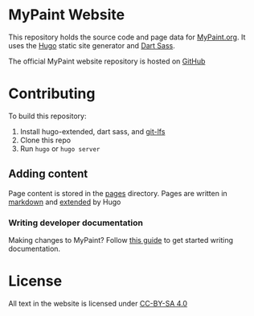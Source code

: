 # MyPaint Website
This repository holds the source code and page data for [MyPaint.org](https://mypaint.org). It uses the [Hugo](https://gohugo.io) static site generator and [Dart Sass](https://sass-lang.com/dart-sass/).

The official MyPaint website repository is hosted on [GitHub](https://github.com/mypaint/website)
# Contributing
To build this repository:
1. Install hugo-extended, dart sass, and [git-lfs](https://git-lfs.com/)
2. Clone this repo
3. Run ``hugo`` or ``hugo server``

## Adding content
Page content is stored in the [pages](/pages/) directory. Pages are written in [markdown](https://gohugo.io/content-management/formats/#learn-markdown) and [extended](https://gohugo.io/content-management/) by Hugo

### Writing developer documentation
Making changes to MyPaint? Follow [this guide][developer-docs] to get started writing documentation.

# License
All text in the website is licensed under [CC-BY-SA 4.0](https://creativecommons.org/licenses/by-sa/4.0/)

[developer-docs]: /design/contributing/documentation.md
